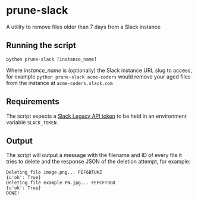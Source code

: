 # prune-slack
A utility to remove files older than 7 days from a Slack instance

## Running the script
    python prune-slack [instance_name]

Where _instance_name_ is (optionally) the Slack instance URL slug to access, for example `python prune-slack acme-coders` would remove your aged files from the instance at `acme-coders.slack.com`

## Requirements
The script expects a [Slack Legacy API token](https://api.slack.com/custom-integrations/legacy-tokens) to be held in an environment variable `SLACK_TOKEN`.

## Output
The script will output a message with the filename and ID of every file it tries to delete and the response JSON of the deletion attempt, for example:

    Deleting file image.png... FEF6BTUKZ
    {u'ok': True}
    Deleting file example PN.jpg... FEFCFT3GD
    {u'ok': True}
    DONE!
